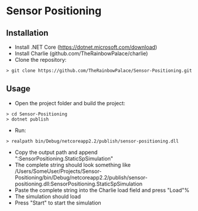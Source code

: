 # Sensor Positioning

## Installation
- Install .NET Core (https://dotnet.microsoft.com/download)
- Install Charlie (github.com/TheRainbowPalace/charlie)
- Clone the repository:
```
> git clone https://github.com/TheRainbowPalace/Sensor-Positioning.git
```

## Usage
- Open the project folder and build the project:
```
> cd Sensor-Positioning
> dotnet publish
```
- Run:
```
> realpath bin/Debug/netcoreapp2.2/publish/sensor-positioning.dll
```
- Copy the output path and append ":SensorPositioning.StaticSpSimulation"
- The complete string should look something like
  /Users/SomeUser/Projects/Sensor-Positioning/bin/Debug/netcoreapp2.2/publish/sensor-positioning.dll:SensorPositioning.StaticSpSimulation
- Paste the complete string into the Charlie load field and press "Load"%
- The simulation should load
- Press "Start" to start the simulation
